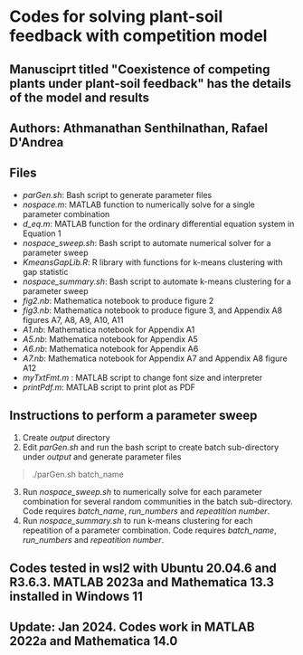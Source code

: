 # Codes for solving plant-soil feedback with competition model
## Manusciprt titled "Coexistence of competing plants under plant-soil feedback" has the details of the model and results
## Authors: Athmanathan Senthilnathan, Rafael D'Andrea

## Files
* *parGen.sh*: Bash script to generate parameter files
* *nospace.m*: MATLAB function to numerically solve for a single parameter combination
* *d_eq.m*: MATLAB function for the ordinary differential equation system in Equation 1
* *nospace_sweep.sh*: Bash script to automate numerical solver for a parameter sweep
* *KmeansGapLib.R*: R library with functions for k-means clustering with gap statistic
* *nospace_summary.sh*: Bash script to automate k-means clustering for a parameter sweep
* *fig2.nb*: Mathematica notebook to produce figure 2
* *fig3.nb*: Mathematica notebook to produce figure 3, and Appendix A8 figures A7, A8, A9, A10, A11
* *A1.nb*: Mathematica notebook for Appendix A1
* *A5.nb*: Mathematica notebook for Appendix A5
* *A6.nb*: Mathematica notebook for Appendix A6
* *A7.nb*: Mathematica notebook for Appendix A7 and Appendix A8 figure A12
* *myTxtFmt.m* : MATLAB script to change font size and interpreter
* *printPdf.m*: MATLAB script to print plot as PDF

## Instructions to perform a parameter sweep
1. Create *output* directory
2. Edit *parGen.sh* and run the bash script to create batch sub-directory under *output* and generate parameter files
> ./parGen.sh batch\_name
3. Run *nospace_sweep.sh* to numerically solve for each parameter combination for several random communities in the batch sub-directory. Code requires *batch_name*, *run_numbers* and *repeatition number*.
4. Run *nospace_summary.sh* to run k-means clustering for each repeatition of a parameter combination. Code requires *batch_name*, *run_numbers* and *repeatition number*.

## Codes tested in wsl2 with Ubuntu 20.04.6 and R3.6.3. MATLAB 2023a and Mathematica 13.3 installed in Windows 11
## Update: Jan 2024. Codes work in MATLAB 2022a and Mathematica 14.0
